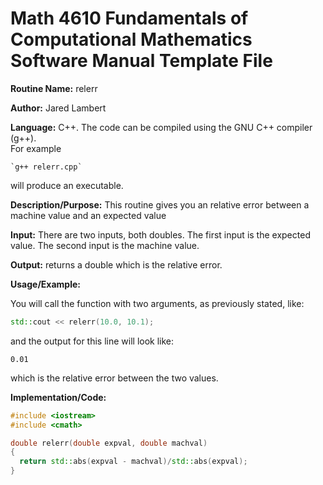 # Math 4610 Fundamentals of Computational Mathematics Software Manual Template File
  
**Routine Name:** relerr   
  
**Author:** Jared Lambert  
  
**Language:** C++. The code can be compiled using the GNU C++ compiler (g++).  
For example  
  ```  
`g++ relerr.cpp`    
 ``` 
will produce an executable.  

**Description/Purpose:**   This routine gives you an relative error between a machine value and an expected value   
  
**Input:**  There are two inputs, both doubles. The first input is the expected value. The second input is the machine value.  
  
**Output:**   returns a double which is the relative error.
  
**Usage/Example:**  
  
You will call the function with two arguments, as previously stated, like:
```c++
std::cout << relerr(10.0, 10.1);
```
and the output for this line will look like:
```
0.01
```
which is the relative error between the two values.

**Implementation/Code:** 

```c++
#include <iostream>
#include <cmath>

double relerr(double expval, double machval)
{
  return std::abs(expval - machval)/std::abs(expval);
}
```
